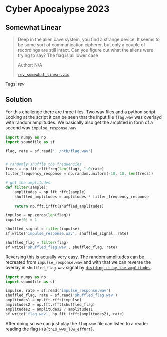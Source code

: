 # Cyber Apocalypse 2023

## Somewhat Linear

> Deep in the alien cave system, you find a strange device. It seems to be some sort of communication cipherer, but only a couple of recordings are still intact. Can you figure out what the aliens were trying to say? The flag is all lower case
>
>  Author: N/A
>
> [`rev_somewhat_linear.zip`](rev_somewhat_linear.zip)

Tags: _rev_

## Solution
For this challenge there are three files. Two wav files and a python script. Looking at the script it can be seen that the input file `flag.wav` was overlayd with random amplitudes. We basically also get the amplited in form of a second wav `impulse_response.wav`.

```python
import numpy as np
import soundfile as sf

flag, rate = sf.read('../htb/flag.wav')


# randomly shuffle the frequencies
freqs = np.fft.rfftfreq(len(flag), 1.0/rate)
filter_frequency_response = np.random.uniform(-10, 10, len(freqs))

# get the amplitudes
def filter(sample):
    amplitudes = np.fft.rfft(sample)
    shuffled_amplitudes = amplitudes * filter_frequency_response

    return np.fft.irfft(shuffled_amplitudes)

impulse = np.zeros(len(flag))
impulse[0] = 1

shuffled_signal = filter(impulse)
sf.write('impulse_response.wav', shuffled_signal, rate)

shuffled_flag = filter(flag)
sf.write('shuffled_flag.wav', shuffled_flag, rate)
```

Reversing this is actually very easy. The random amplitudes can be recreated from `impulse_response.wav` and with that we can reverse the overlay in `shuffled_flag.wav` signal by [`dividing it by the amplitudes`](solution.py).

```python
import numpy as np
import soundfile as sf

impulse, rate = sf.read('impulse_response.wav')
shuffled_flag, rate = sf.read('shuffled_flag.wav')
amplitudes1 = np.fft.rfft(impulse)
amplitudes2 = np.fft.rfft(shuffled_flag)
amplitudes2 = amplitudes2 / amplitudes1
sf.write('flag.wav', np.fft.irfft(amplitudes2), rate)
```

After doing so we can just play the `flag.wav` file can listen to a reader reading the flag `HTB{th1s_w@s_l0w_eff0rt}`.